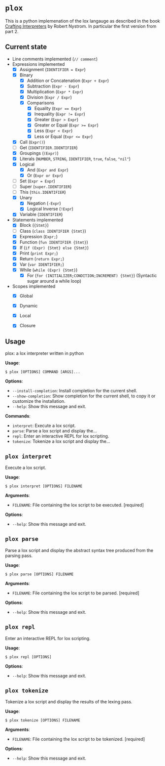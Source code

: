 # `plox`
This is a python implemenation of the lox langauge as described in the book [Crafting Interpreters](https://craftinginterpreters.com/) by Robert Nystrom. In particular the first version from part 2.

## Current state
- Line comments implemented (`// comment`)
- Expressions implemented
  - [x] Assignment (`IDENTIFIER = Expr`)
  - [x] Binary
    - [x] Addition or Concatenation (`Expr + Expr`)
    - [x] Subtraction (`Expr - Expr`)
    - [x] Multiplication (`Expr * Expr`)
    - [x] Division (`Expr / Expr`)
    - [x] Comparisons
      - [x] Equality (`Expr == Expr`)
      - [x] Inequality (`Expr != Expr`)
      - [x] Greater (`Expr > Expr`)
      - [x] Greater or Equal (`Expr >= Expr`)
      - [x] Less (`Expr < Expr`)
      - [x] Less or Equal (`Expr <= Expr`)
  - [x] Call (`Expr()`)
  - [ ] Get (`IDENTIFIER.IDENTIFIER`)
  - [x] Groupings (`(Expr)`)
  - [x] Literals (`NUMBER`, `STRING`, `IDENTIFIER`, `true`, `false`, `"nil"`)
  - [x] Logical
    - [x] And (`Expr and Expr`)
    - [x] Or (`Expr or Expr`)
  - [ ] Set (`Expr = Expr`)
  - [ ] Super (`super.IDENTIFIER`)
  - [ ] This (`this.IDENTIFIER`)
  - [x] Unary
    - [x] Negation (`-Expr`)
    - [x] Logical Inverse (`!Expr`)
  - [x] Variable (`IDENTIFIER`)
- Statements implemented
  - [x] Block (`{Stmt}`)
  - [ ] Class (`class IDENTIFIER {Stmt}`)
  - [x] Expression (`Expr;`)
  - [x] Function (`fun IDENTIFIER {Stmt}`)
  - [x] If (`if (Expr) {Stmt} else {Stmt}`)
  - [x] Print (`print Expr;`)
  - [x] Return (`return Expr;`)
  - [x] Var (`var IDENTIFIER;`)
  - [x] While (`while (Expr) {Stmt}`)
    - [x] For (`for (INITIALIZER;CONDITION;INCREMENT) {Stmt}`) (Syntactic sugar around a while loop)
- Scopes implemented
  - [x] Global
  - [x] Dynamic
  - [x] Local
  - [x] Closure


## Usage

plox: a lox interpreter written in python

**Usage**:

```console
$ plox [OPTIONS] COMMAND [ARGS]...
```

**Options**:

* `--install-completion`: Install completion for the current shell.
* `--show-completion`: Show completion for the current shell, to copy it or customize the installation.
* `--help`: Show this message and exit.

**Commands**:

* `interpret`: Execute a lox script.
* `parse`: Parse a lox script and display the...
* `repl`: Enter an interactive REPL for lox scripting.
* `tokenize`: Tokenize a lox script and display the...

## `plox interpret`

Execute a lox script.

**Usage**:

```console
$ plox interpret [OPTIONS] FILENAME
```

**Arguments**:

* `FILENAME`: File containing the lox script to be executed.  [required]

**Options**:

* `--help`: Show this message and exit.

## `plox parse`

Parse a lox script and display the abstract syntax tree produced from the parsing pass.

**Usage**:

```console
$ plox parse [OPTIONS] FILENAME
```

**Arguments**:

* `FILENAME`: File containing the lox script to be parsed.  [required]

**Options**:

* `--help`: Show this message and exit.

## `plox repl`

Enter an interactive REPL for lox scripting.

**Usage**:

```console
$ plox repl [OPTIONS]
```

**Options**:

* `--help`: Show this message and exit.

## `plox tokenize`

Tokenize a lox script and display the results of the lexing pass.

**Usage**:

```console
$ plox tokenize [OPTIONS] FILENAME
```

**Arguments**:

* `FILENAME`: File containing the lox script to be tokenized.  [required]

**Options**:

* `--help`: Show this message and exit.
